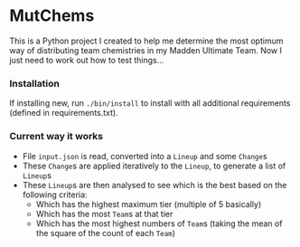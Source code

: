 # MutChems

This is a Python project I created to help me determine the most optimum way of distributing team chemistries in my Madden Ultimate Team.
Now I just need to work out how to test things...

### Installation

If installing new, run `./bin/install` to install with all additional requirements (defined in requirements.txt).

### Current way it works

- File `input.json` is read, converted into a `Lineup` and some `Change`s
- These `Change`s are applied iteratively to the `Lineup`, to generate a list of `Lineup`s
- These `Lineup`s are then analysed to see which is the best based on the following criteria:
    - Which has the highest maximum tier (multiple of 5 basically)
    - Which has the most `Team`s at that tier
    - Which has the most highest numbers of `Team`s (taking the mean of the square of the count of each `Team`)
